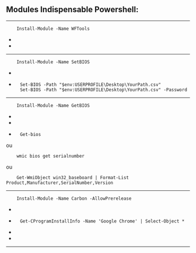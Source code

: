 Modules Indispensable Powershell:
------------------------------------------------------------------------------------------------------------------------------------------
------------------------------------------------------------------------------------------------------------------------------------------

        Install-Module -Name WFTools 
*
*
------------------------------------------------------------------------------------------------------------------------------------------
        Install-Module -Name SetBIOS 
*
*
        Set-BIOS -Path "$env:USERPROFILE\Desktop\YourPath.csv"
        Set-BIOS -Path "$env:USERPROFILE\Desktop\YourPath.csv" -Password
        
------------------------------------------------------------------------------------------------------------------------------------------
        Install-Module -Name GetBIOS 
*
*
*
        Get-bios       
 ou
      
        wmic bios get serialnumber
ou

        Get-WmiObject win32_baseboard | Format-List Product,Manufacturer,SerialNumber,Version
        
------------------------------------------------------------------------------------------------------------------------------------------        
        Install-Module -Name Carbon -AllowPrerelease 
*
*
        Get-CProgramInstallInfo -Name 'Google Chrome' | Select-Object * 
*
*
------------------------------------------------------------------------------------------------------------------------------------------

        

